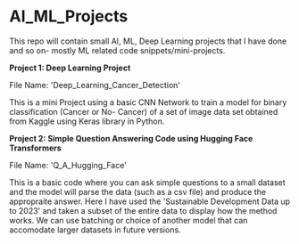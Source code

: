 # AI_ML_Projects

This repo will contain small AI, ML, Deep Learning projects that I have done and so on- mostly ML related code snippets/mini-projects.




**Project 1: Deep Learning Project**

File Name: 'Deep_Learning_Cancer_Detection'

This is a mini Project using a basic CNN Network to train a model for binary classification (Cancer or No- Cancer) of a set of image data set obtained from Kaggle using Keras library in Python.




**Project 2: Simple Question Answering Code using Hugging Face Transformers**

File Name: 'Q_A_Hugging_Face'

This is a basic code where you can ask simple questions to a small dataset and the model will parse the data (such as a csv file) and produce the appropraite answer. Here I have used the 'Sustainable Development Data up to 2023' and taken a subset of the entire data to display how the method works. We can use batching or choice of another model that can accomodate larger datasets in future versions.
